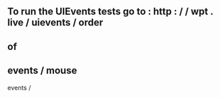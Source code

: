 To
run
the
UIEvents
tests
go
to
:
http
:
/
/
wpt
.
live
/
uievents
/
order
-
of
-
events
/
mouse
-
events
/
